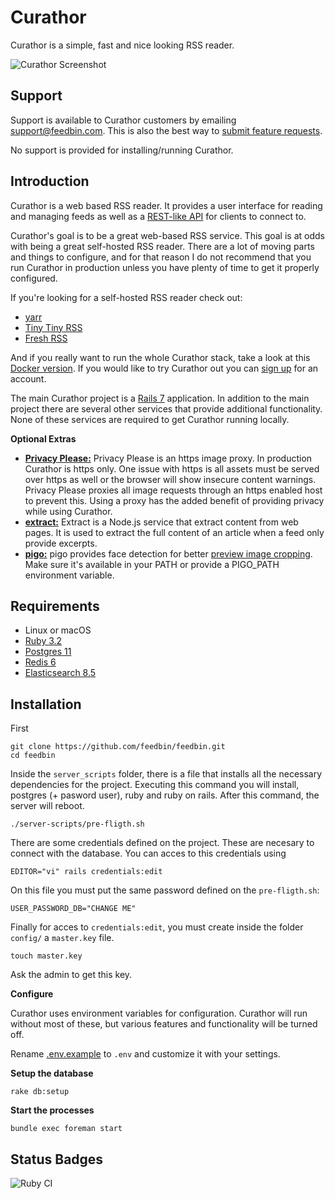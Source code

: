 Curathor
=======


Curathor is a simple, fast and nice looking RSS reader.

![Curathor Screenshot](https://user-images.githubusercontent.com/133809/192301669-ffc7f86e-ad0a-434d-9b76-219f41b62f4b.png)

Support
-------

Support is available to Curathor customers by emailing [support@feedbin.com](mailto:support@feedbin.com). This is also the best way to [submit feature requests](https://feedbin.com/help/making-a-feature-request/).

No support is provided for installing/running Curathor.

Introduction
------------

Curathor is a web based RSS reader. It provides a user interface for reading and managing feeds as well as a [REST-like API](https://github.com/feedbin/feedbin-api) for clients to connect to.

Curathor's goal is to be a great web-based RSS service. This goal is at odds with being a great self-hosted RSS reader. There are a lot of moving parts and things to configure, and for that reason I do not recommend that you run Curathor in production unless you have plenty of time to get it properly configured.

If you're looking for a self-hosted RSS reader check out:

- [yarr](https://github.com/nkanaev/yarr)
- [Tiny Tiny RSS](https://tt-rss.org)
- [Fresh RSS](https://freshrss.org)

And if you really want to run the whole Curathor stack, take a look at this [Docker version](https://github.com/angristan/feedbin-docker). If you would like to try Curathor out you can [sign up](https://feedbin.com/) for an account.

The main Curathor project is a [Rails 7](https://rubyonrails.org/) application. In addition to the main project there are several other services that provide additional functionality. None of these services are required to get Curathor running locally.

**Optional Extras**

 - [**Privacy Please:**](https://github.com/feedbin/privacy-please)
   Privacy Please is an https image proxy. In production Curathor is https only. One issue with https is all assets must be served over https as well or the browser will show insecure content warnings. Privacy Please proxies all image requests through an https enabled host to prevent this. Using a proxy has the added benefit of providing privacy while using Curathor.
 - [**extract:**](https://github.com/feedbin/extract)
   Extract is a Node.js service that extract content from web pages. It is used to extract the full content of an article when a feed only provide excerpts.
 - [**pigo:**](https://github.com/esimov/pigo/releases)
   pigo provides face detection for better [preview image cropping](https://feedbin.com/blog/2015/10/22/image-previews/). Make sure it's available in your PATH or provide a PIGO_PATH environment variable.

Requirements
------------

 - Linux or macOS
 - [Ruby 3.2](http://www.ruby-lang.org/en/)
 - [Postgres 11](http://www.postgresql.org/)
 - [Redis 6](http://redis.io/)
 - [Elasticsearch 8.5](https://www.elastic.co/downloads/past-releases/#elasticsearch)

Installation
-------------
First 

    git clone https://github.com/feedbin/feedbin.git
    cd feedbin

Inside the `server_scripts` folder, there is a file that installs all the necessary dependencies for the project. Executing this command you will install, postgres (+ pasword user), ruby and ruby on rails. After this command, the server will reboot.

    ./server-scripts/pre-fligth.sh

There are some credentials defined on the project. These are necesary to connect with the database. You can acces to this credentials using

    EDITOR="vi" rails credentials:edit

On this file you must put the same password defined on the `pre-fligth.sh`: 

    USER_PASSWORD_DB="CHANGE ME"

Finally for acces to `credentials:edit`, you must create inside the folder `config/` a `master.key` file. 

    touch master.key

Ask the admin to get this key.

**Configure**

Curathor uses environment variables for configuration. Curathor will run without most of these, but various features and functionality will be turned off.

Rename [.env.example](.env.example) to `.env` and customize it with your settings.

**Setup the database**

    rake db:setup

**Start the processes**

    bundle exec foreman start


Status Badges
-------------
![Ruby CI](https://github.com/feedbin/feedbin/workflows/Ruby%20CI/badge.svg)

